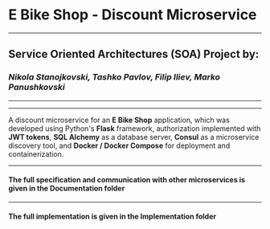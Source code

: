 # E Bike Shop - Discount Microservice

<hr />

## Service Oriented Architectures (SOA) Project by:
### <i>Nikola Stanojkovski, Tashko Pavlov, Filip Iliev, Marko Panushkovski</i>

<hr />
<hr />

A discount microservice for an <b>E Bike Shop</b> application, which was developed using Python's <b>Flask</b> framework, authorization implemented with <b>JWT tokens</b>, <b>SQL Alchemy</b> as a database server, <b>Consul</b> as a microservice discovery tool, and <b>Docker / Docker Compose</b> for deployment and containerization.

<hr />

#### The full specification and communication with other microservices is given in the <b>Documentation</b> folder

<hr />

#### The full implementation is given in the <b>Implementation</b> folder


